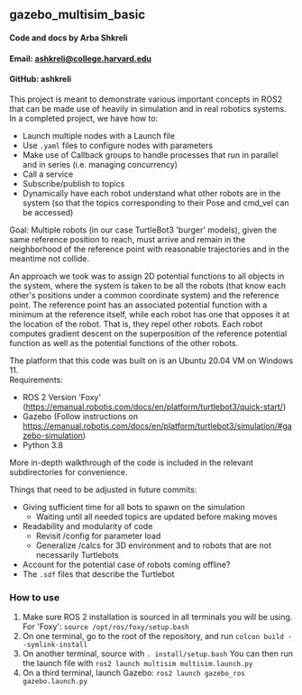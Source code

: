 ## gazebo_multisim_basic
#### Code and docs by Arba Shkreli 
#### Email: ashkreli@college.harvard.edu
#### GitHub: ashkreli

This project is meant to demonstrate various important concepts in ROS2 that can be made use of heavily in simulation 
and in real robotics systems.
In a completed project, we have how to:
- Launch multiple nodes with a Launch file
- Use `.yaml` files to configure nodes with parameters
- Make use of Callback groups to handle processes that run in parallel and in series (i.e. managing concurrency)
- Call a service
- Subscribe/publish to topics
- Dynamically have each robot understand what other robots are in the system (so that the topics corresponding to 
their Pose and cmd_vel can be accessed)

Goal: Multiple robots (in our case TurtleBot3 'burger' models), given the same reference position to reach, 
must arrive and remain in the neighborhood of the reference point with reasonable trajectories and in the 
meantime not collide. 

An approach we took was to assign 2D potential functions to all objects in the system, where the system is taken to be 
all the robots (that know each other's positions under a common coordinate system) and the reference point. The reference 
point has an associated potential function with a minimum at the reference itself, while each robot has one that opposes 
it at the location of the robot. That is, they repel other robots. Each robot computes gradient descent on the superposition 
of the reference potential function as well as the potential functions of the other robots.

The platform that this code was built on is an Ubuntu 20.04 VM on Windows 11.  
Requirements:
- ROS 2 Version 'Foxy' (https://emanual.robotis.com/docs/en/platform/turtlebot3/quick-start/)
- Gazebo (Follow instructions on https://emanual.robotis.com/docs/en/platform/turtlebot3/simulation/#gazebo-simulation)
- Python 3.8

More in-depth walkthrough of the code is included in the relevant subdirectories for convenience.

Things that need to be adjusted in future commits:
- Giving sufficient time for all bots to spawn on the simulation
  - Waiting until all needed topics are updated before making moves
- Readability and modularity of code
  - Revisit /config for parameter load
  - Generalize /calcs for 3D environment and to robots that are not necessarily Turtlebots
- Account for the potential case of robots coming offline?
- The `.sdf` files that describe the Turtlebot

### How to use
1) Make sure ROS 2 installation is sourced in all terminals you will be using.
   For 'Foxy': `source /opt/ros/foxy/setup.bash`
2) On one terminal, go to the root of the repository, and run `colcon build --symlink-install`
3) On another terminal, source with `. install/setup.bash`
    You can then run the launch file with `ros2 launch multisim multisim.launch.py`
4) On a third terminal, launch Gazebo: `ros2 launch gazebo_ros gazebo.launch.py`